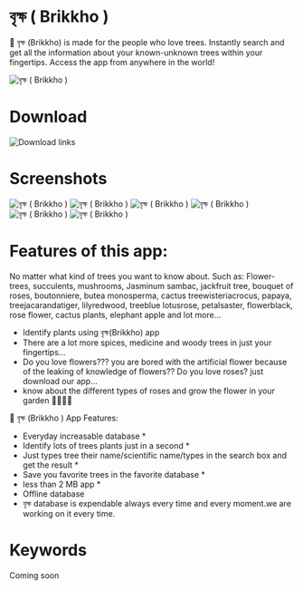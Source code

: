 # বৃক্ষ ( Brikkho )
🌴 বৃক্ষ (Brikkho) is made for the people who love trees. Instantly search and get all the information about your known-unknown trees within your fingertips. Access the app from anywhere in the world!

![বৃক্ষ ( Brikkho )](https://image.winudf.com/v2/image1/b3JnLnJpY2hpdC5icmlra2hvX2ljb25fMTU3MDEyMTU0Ml8wODA/icon.png?w=170&fakeurl=1)

# Download
![Download links](https://github.com/p32929/my_android_apps/releases)

# Screenshots
![বৃক্ষ ( Brikkho )](https://image.winudf.com/v2/image1/b3JnLnJpY2hpdC5icmlra2hvX3NjcmVlbl8wXzE1NzAxMjE1NDNfMDAz/screen-0.jpg?h=355&fakeurl=1&type=.jpg)
![বৃক্ষ ( Brikkho )](https://image.winudf.com/v2/image1/b3JnLnJpY2hpdC5icmlra2hvX3NjcmVlbl8xXzE1NzAxMjE1NDNfMDk5/screen-1.jpg?h=355&fakeurl=1&type=.jpg)
![বৃক্ষ ( Brikkho )](https://image.winudf.com/v2/image1/b3JnLnJpY2hpdC5icmlra2hvX3NjcmVlbl8xXzE1NzAxMjE1NDNfMDk5/screen-1.jpg?h=355&fakeurl=1&type=.jpg)
![বৃক্ষ ( Brikkho )](https://image.winudf.com/v2/image1/b3JnLnJpY2hpdC5icmlra2hvX3NjcmVlbl8xXzE1NzAxMjE1NDNfMDk5/screen-1.jpg?h=355&fakeurl=1&type=.jpg)
![বৃক্ষ ( Brikkho )](https://image.winudf.com/v2/image1/b3JnLnJpY2hpdC5icmlra2hvX3NjcmVlbl80XzE1NzAxMjE1NDVfMDYy/screen-4.jpg?h=355&fakeurl=1&type=.jpg)
![বৃক্ষ ( Brikkho )](https://image.winudf.com/v2/image1/b3JnLnJpY2hpdC5icmlra2hvX3NjcmVlbl81XzE1NzAxMjE1NDVfMDA2/screen-5.jpg?h=355&fakeurl=1&type=.jpg)

# Features of this app:
No matter what kind of trees you want to know about. Such as: Flower-trees, succulents, mushrooms, Jasminum sambac, jackfruit tree, bouquet of roses, boutonniere, butea monosperma, cactus treewisteriacrocus, papaya, treejacarandatiger, lilyredwood, treeblue lotusrose, petalsaster, flowerblack, rose flower, cactus plants, elephant apple and lot more...

* Identify plants using বৃক্ষ(Brikkho) app
* There are a lot more spices, medicine and woody trees in just your fingertips...
* Do you love flowers??? you are bored with the artificial flower because of the leaking of knowledge of flowers?? Do you love roses? just download our app...
* know about the different types of roses and grow the flower in your garden 🌹🌹🌹🌹

🌴 বৃক্ষ (Brikkho ) App Features:
* Everyday increasable database *
* Identify lots of trees plants just in a second *
* Just types tree their name/scientific name/types in the search box and get the result *
* Save you favorite trees in the favorite database *
* less than 2 MB app *
* Offline database
* বৃক্ষ database is expendable always every time and every moment.we are working on it every time.

# Keywords
Coming soon